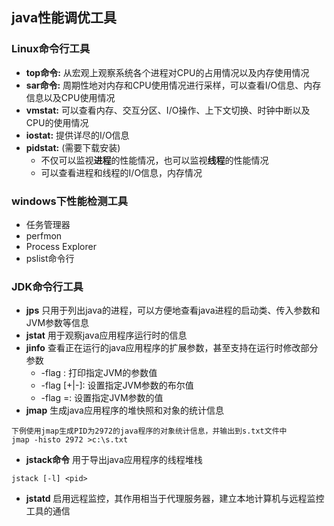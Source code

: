 ## java性能调优工具
### Linux命令行工具
- **top命令:** 从宏观上观察系统各个进程对CPU的占用情况以及内存使用情况
- **sar命令:** 周期性地对内存和CPU使用情况进行采样，可以查看I/O信息、内存信息以及CPU使用情况
- **vmstat:** 可以查看内存、交互分区、I/O操作、上下文切换、时钟中断以及CPU的使用情况
- **iostat:** 提供详尽的I/O信息
- **pidstat:** (需要下载安装) 
    - 不仅可以监视**进程**的性能情况，也可以监视**线程**的性能情况
    - 可以查看进程和线程的I/O信息，内存情况

### windows下性能检测工具
- 任务管理器
- perfmon
- Process Explorer
- pslist命令行

### JDK命令行工具
- **jps** 只用于列出java的进程，可以方便地查看java进程的启动类、传入参数和JVM参数等信息
- **jstat** 用于观察java应用程序运行时的信息
- **jinfo** 查看正在运行的java应用程序的扩展参数，甚至支持在运行时修改部分参数
    - -flag <name>: 打印指定JVM的参数值
    - -flag [+|-]<name>: 设置指定JVM参数的布尔值
    - -flag <name>=<value>: 设置指定JVM参数的值
- **jmap** 生成java应用程序的堆快照和对象的统计信息
```
下例使用jmap生成PID为2972的java程序的对象统计信息，并输出到s.txt文件中
jmap -histo 2972 >c:\s.txt
```
- **jstack命令** 用于导出java应用程序的线程堆栈
```
jstack [-l] <pid>
```
- **jstatd** 启用远程监控，其作用相当于代理服务器，建立本地计算机与远程监控工具的通信